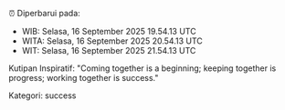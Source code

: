 ⏰ Diperbarui pada:
- WIB: Selasa, 16 September 2025 19.54.13 UTC
- WITA: Selasa, 16 September 2025 20.54.13 UTC
- WIT: Selasa, 16 September 2025 21.54.13 UTC

Kutipan Inspiratif:
"Coming together is a beginning; keeping together is progress; working together is success."


Kategori: success


